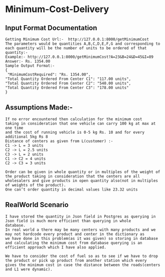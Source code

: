 # Minimum-Cost-Delivery

## Input Format Documentation

    Getting Minimum Cost Url:-  http://127.0.0.1:8000/getMinimumCost
    The parameters would be quantities A,B,C,D,E,F,G and corresponding to each quantity will be the number of units to be ordered of that       quantity:-
    Example:- http://127.0.0.1:8000/getMinimumCost?A=23&B=24&D=45&I=89
    Answer:- Rs. 1354.00
    Sample Output Format:- 
    {
     "MinimumCostRequired": "Rs. 1354.00",
    "Total Quantity Ordered From Center C1": "117.00 units",
    "Total Quantity Ordered From Center C2": "540.00 units",
    "Total Quantity Ordered From Center C3": "178.00 units"
    }


## Assumptions Made:-
    If no error encountered then calculation for the minimum cost
    taking in consideration that one vehicle can carry 100 kg at max at one time
    and the cost of running vehicle is 0-5 kg Rs. 10 and for every additional 5kg Rs 8
    Distance of centers as given from L(customer) :- 
    C1 -> L = 3 units
    C2 -> L = 2.5 units
    C3 -> L = 2 units
    C1 -> C2 = 4 units
    C2 -> C3 = 3 units
    
    Order can be given in whole quantity or in multiples of the weight of the product taking in consideration that the centers are all       wholesalers and give products in open quantity also(not in multiples of weights of the product).
    One can’t order quantity in decimal values like 23.32 units


## RealWorld Scenario
    I have stored the quantity in Json field in Postgres as querying in Json field is much more efficient than querying in whole             database.
    In real world a there may be many centers with many products and we may not hardcode every product and center in the dictionary as       we have done in this problem(as it was given) so storing in database and calculating the minimum cost from database querying is an       efficient approach which I have also applied.

    We have to consider the cost of fuel so as to see if we have to drop the product or pick up product from another station which every     gives the minimum cost in case the distance between the roads(centers and L1 were dynamic).
